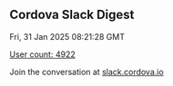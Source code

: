 ## Cordova Slack Digest
Fri, 31 Jan 2025 08:21:28 GMT

[User count: 4922](https://cordova.slack.com/)


Join the conversation at [slack.cordova.io](http://slack.cordova.io/)
